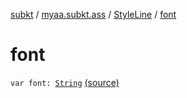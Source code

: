 [subkt](../../index.md) / [myaa.subkt.ass](../index.md) / [StyleLine](index.md) / [font](./font.md)

# font

`var font: `[`String`](https://kotlinlang.org/api/latest/jvm/stdlib/kotlin/-string/index.html) [(source)](https://github.com/Myaamori/SubKt/blob/0.1.12/src/main/kotlin/myaa/subkt/ass/parser.kt#L536)